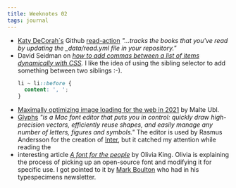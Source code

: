 ```yaml
---
title: Weeknotes 02
tags: journal
---
```

- [Katy DeCorah´s](https://katydecorah.com) Github [read-action](https://github.com/katydecorah/read-action) *"…tracks the books that you've read by updating the _data/read.yml file in your repository."*
- David Seidman on *[how to add commas between a list of items dynamically with CSS](https://css-tricks.com/how-to-add-commas-between-a-list-of-items-dynamically-with-css/).* I like the idea of using the sibling selector to add something between two siblings :-).
  ```css
  li ~ li::before {
    content: ', '; 
  }
  ```	
- [Maximally optimizing image loading for the web in 2021](https://www.industrialempathy.com/posts/image-optimizations/) by Malte Ubl.
- [Glyphs](https://glyphsapp.com) *"is a Mac font editor that puts you in control: quickly draw high-precision vectors, efficiently reuse shapes, and easily manage any number of letters, figures and symbols."* The editor is used by Rasmus Andersson for the creation of [Inter](https://www.figma.com/blog/the-birth-of-inter/), but it catched my attention while reading the
- interesting article *[A font for the people](https://medium.com/@liv__king/a-font-for-the-people-cb426527ece4)* by Olivia King. Olivia is explaining the process of picking up an open-source font and modifying it for specific use. I got pointed to it by [Mark Boulton](https://markboulton.co.uk) who had in his typespecimens newsletter.
